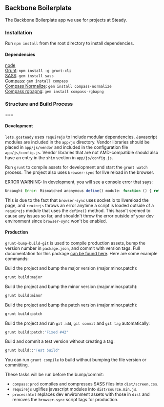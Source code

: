 ## Backbone Boilerplate
The Backbone Boilerplate app we use for projects at Steady.

### Installation
Run `npm install` from the root directory to install dependencies.

#### Dependencies
[node](http://nodejs.org)  
[Grunt](http://gruntjs.com): `npm install -g grunt-cli`  
[SASS](http://sass-lang.com/): `gem install sass`  
[Compass](http://compass-style.org/): `gem install compass`  
[Compass Normalize](https://github.com/ksmandersen/compass-normalize): `gem install compass-normalize`  
[Compass rgbapng](https://github.com/aaronrussell/compass-rgbapng): `gem install compass-rgbapng` 

### Structure and Build Process
===
#### Development
`lets.gosteady` uses `requirejs` to include modular dependencies. Javascript modules are included in the `app/js` directory. Vendor libraries should be placed in `app/js/vendor` and included in the configuration file `app/js/config.js`. Vendor libraries that are not AMD-compatible should also have an entry in the `shim` section in `app/js/config.js`.

Run `grunt` to compile assets for development and start the `grunt watch` process. The project also uses `browser-sync` for live reload in the browser.

ERROR WARNING: In development, you will see a console error that says:
```javascript
Uncaught Error: Mismatched anonymous define() module: function () { return io; }`.
```
This is due to the fact that `browser-sync` uses socket.io to livereload the page, and `reuirejs` throws an error anytime a script is loaded outside of a `requirejs` module that uses the `define()` method. This hasn't seemed to cause any issues so far, and shouldn't throw the error outside of your dev environment since `browser-sync` won't be enabled.

#### Production
`grunt-bump-build-git` is used to compile production assets, bump the version number in `package.json`, and commit with version tags. Full documentation for this package [can be found here](https://github.com/blueimp/grunt-bump-build-git#usage-examples). Here are some example commands:

Build the project and bump the major version (major.minor.patch):
```sh
grunt build:major
```
Build the project and bump the minor version (major.minor.patch):
```sh
grunt build:minor
```
Build the project and bump the patch version (major.minor.patch):
```sh
grunt build:patch
```
Build the project and run `git add`, `git commit` and `git tag` automatically:
```sh
grunt build:patch:"Fixed #42"
```
Build and commit a test version without creating a tag:
```sh
grunt build::"Test build"
```

You can run `grunt compile` to build without bumping the file version or committing.

These tasks will be run before the bump/commit:
 * `compass:prod` compiles and compresses SASS files into `dist/screen.css`.
 * `requirejs` uglifies javascript modules into `dist/source.min.js`.
 * `processhtml` replaces dev environment assets with those in `dist` and removes the `browser-sync` script tags for production.